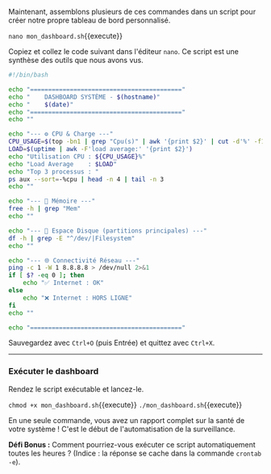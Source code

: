 Maintenant, assemblons plusieurs de ces commandes dans un script pour créer notre propre tableau de bord personnalisé.

`nano mon_dashboard.sh`{{execute}}

Copiez et collez le code suivant dans l'éditeur `nano`. Ce script est une synthèse des outils que nous avons vus.

```bash
#!/bin/bash

echo "=========================================="
echo "    DASHBOARD SYSTÈME - $(hostname)"
echo "    $(date)"
echo "=========================================="
echo ""

echo "--- ⚙️ CPU & Charge ---"
CPU_USAGE=$(top -bn1 | grep "Cpu(s)" | awk '{print $2}' | cut -d'%' -f1)
LOAD=$(uptime | awk -F'load average:' '{print $2}')
echo "Utilisation CPU : ${CPU_USAGE}%"
echo "Load Average    : $LOAD"
echo "Top 3 processus : "
ps aux --sort=-%cpu | head -n 4 | tail -n 3
echo ""

echo "--- 🧠 Mémoire ---"
free -h | grep "Mem"
echo ""

echo "--- 💾 Espace Disque (partitions principales) ---"
df -h | grep -E "^/dev/|Filesystem"
echo ""

echo "--- 🌐 Connectivité Réseau ---"
ping -c 1 -W 1 8.8.8.8 > /dev/null 2>&1
if [ $? -eq 0 ]; then
    echo "✅ Internet : OK"
else
    echo "❌ Internet : HORS LIGNE"
fi
echo ""

echo "=========================================="
```
Sauvegardez avec `Ctrl+O` (puis Entrée) et quittez avec `Ctrl+X`.

---
### Exécuter le dashboard

Rendez le script exécutable et lancez-le.

`chmod +x mon_dashboard.sh`{{execute}}
`./mon_dashboard.sh`{{execute}}

En une seule commande, vous avez un rapport complet sur la santé de votre système ! C'est le début de l'automatisation de la surveillance.

**Défi Bonus :** Comment pourriez-vous exécuter ce script automatiquement toutes les heures ? (Indice : la réponse se cache dans la commande `crontab -e`).